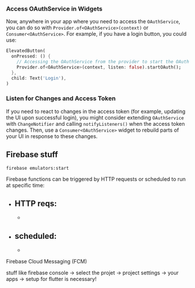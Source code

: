 
### Access OAuthService in Widgets

Now, anywhere in your app where you need to access the `OAuthService`, you can do so with `Provider.of<OAuthService>(context)` or `Consumer<OAuthService>`. For example, if you have a login button, you could use:

```dart
ElevatedButton(
  onPressed: () {
    // Accessing the OAuthService from the provider to start the OAuth process
    Provider.of<OAuthService>(context, listen: false).startOAuth();
  },
  child: Text('Login'),
)
```

### Listen for Changes and Access Token

If you need to react to changes in the access token (for example, updating the UI upon successful login), you might consider extending `OAuthService` with `ChangeNotifier` and calling `notifyListeners()` when the access token changes. Then, use a `Consumer<OAuthService>` widget to rebuild parts of your UI in response to these changes.



## Firebase stuff 

```
firebase emulators:start
```

Firebase functions can be triggered by HTTP requests or scheduled to run at specific time:

  - HTTP reqs:
    - 
    - 
  - scheduled: 
    - 
    - 



Firebase Cloud Messaging (FCM)

stuff like firebase console -> select the projet -> project settings -> your apps ->  setup for flutter is necessary! 
